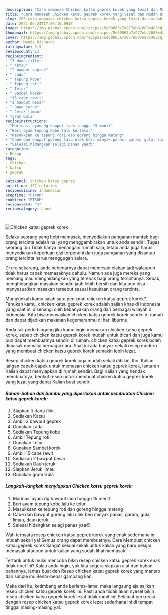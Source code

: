```yaml
---
description: "Cara memasak Chicken katsu geprek korek yang lezat dan Mudah Dibuat"
title: "Cara memasak Chicken katsu geprek korek yang lezat dan Mudah Dibuat"
slug: 265-cara-memasak-chicken-katsu-geprek-korek-yang-lezat-dan-mudah-dibuat
date: 2021-06-24T17:09:10.091Z
image: https://img-global.cpcdn.com/recipes/5e60863a7a977ebd/680x482cq70/chicken-katsu-geprek-korek-foto-resep-utama.jpg
thumbnail: https://img-global.cpcdn.com/recipes/5e60863a7a977ebd/680x482cq70/chicken-katsu-geprek-korek-foto-resep-utama.jpg
cover: https://img-global.cpcdn.com/recipes/5e60863a7a977ebd/680x482cq70/chicken-katsu-geprek-korek-foto-resep-utama.jpg
author: Maude Richards
ratingvalue: 3.9
reviewcount: 13
recipeingredient:
- "3 dada fillet"
- " Katsu"
- "2 bawput geprek"
- " Lada"
- " Tepung kobe"
- " Tepung roti"
- " Telur"
- " Sambel korek"
- "15 cabe rawit"
- "2 bawput besar"
- " Daun jeruk"
- " Jeruk limau"
- "gram Gula"
recipeinstructions:
- "Marinasi ayam dg bawput lada tunggu 15 menit"
- "Beri ayam tepung kobe lalu ke telur"
- "Masukksan ke tepung roti dan goreng hingga matang"
- "Cabe dan bawput goreng lalu ulek beri minyak panas, garam, gula, limau, daun jeruk"
- "Selesai hidangkan selagi panas yaa😍"
categories:
- Resep
tags:
- chicken
- katsu
- geprek

katakunci: chicken katsu geprek 
nutrition: 157 calories
recipecuisine: Indonesian
preptime: "PT40M"
cooktime: "PT36M"
recipeyield: "3"
recipecategory: Lunch

---
```



![Chicken katsu geprek korek](https://img-global.cpcdn.com/recipes/5e60863a7a977ebd/680x482cq70/chicken-katsu-geprek-korek-foto-resep-utama.jpg)

Selaku seorang yang hobi memasak, menyediakan panganan mantab bagi orang tercinta adalah hal yang menggembirakan untuk anda sendiri. Tugas seorang ibu Tidak hanya menangani rumah saja, tetapi anda juga harus menyediakan keperluan gizi terpenuhi dan juga panganan yang disantap orang tercinta harus menggugah selera.

Di era  sekarang, anda sebenarnya dapat memesan olahan jadi walaupun tidak harus capek memasaknya dahulu. Namun ada juga mereka yang memang mau menghidangkan yang terenak bagi orang tercintanya. Sebab, menghidangkan masakan sendiri jauh lebih bersih dan kita pun bisa menyesuaikan masakan tersebut sesuai kesukaan orang tercinta. 



Mungkinkah kamu salah satu penikmat chicken katsu geprek korek?. Tahukah kamu, chicken katsu geprek korek adalah sajian khas di Indonesia yang saat ini disenangi oleh kebanyakan orang dari berbagai wilayah di Indonesia. Kita bisa menyajikan chicken katsu geprek korek sendiri di rumah dan dapat dijadikan makanan kegemaranmu di hari liburmu.

Anda tak perlu bingung jika kamu ingin memakan chicken katsu geprek korek, sebab chicken katsu geprek korek mudah untuk dicari dan juga kamu pun dapat membuatnya sendiri di rumah. chicken katsu geprek korek boleh dimasak memalui berbagai cara. Saat ini ada banyak sekali resep modern yang membuat chicken katsu geprek korek semakin lebih lezat.

Resep chicken katsu geprek korek juga mudah sekali dibikin, lho. Kalian jangan capek-capek untuk memesan chicken katsu geprek korek, lantaran Kalian dapat menyiapkan di rumah sendiri. Bagi Kalian yang hendak membuatnya, berikut resep untuk membuat chicken katsu geprek korek yang lezat yang dapat Kalian buat sendiri.

<!--inarticleads1-->

##### Bahan-bahan dan bumbu yang diperlukan untuk pembuatan Chicken katsu geprek korek:

1. Siapkan 3 dada fillet
1. Sediakan  Katsu
1. Ambil 2 bawput geprek
1. Gunakan  Lada
1. Sediakan  Tepung kobe
1. Ambil  Tepung roti
1. Gunakan  Telur
1. Gunakan  Sambel korek
1. Ambil 15 cabe rawit
1. Sediakan 2 bawput besar
1. Sediakan  Daun jeruk
1. Siapkan  Jeruk limau
1. Gunakan gram Gula




<!--inarticleads2-->

##### Langkah-langkah menyiapkan Chicken katsu geprek korek:

1. Marinasi ayam dg bawput lada tunggu 15 menit
1. Beri ayam tepung kobe lalu ke telur
1. Masukksan ke tepung roti dan goreng hingga matang
1. Cabe dan bawput goreng lalu ulek beri minyak panas, garam, gula, limau, daun jeruk
1. Selesai hidangkan selagi panas yaa😍




Wah ternyata resep chicken katsu geprek korek yang enak sederhana ini mudah sekali ya! Semua orang dapat membuatnya. Cara Membuat chicken katsu geprek korek Sangat sesuai sekali untuk kalian yang baru belajar memasak ataupun untuk kalian yang sudah lihai memasak.

Tertarik untuk mulai mencoba bikin resep chicken katsu geprek korek enak tidak ribet ini? Kalau anda ingin, yuk kita segera siapkan alat dan bahan-bahannya, lantas buat deh Resep chicken katsu geprek korek yang mantab dan simple ini. Benar-benar gampang kan. 

Maka dari itu, ketimbang anda berlama-lama, maka langsung aja sajikan resep chicken katsu geprek korek ini. Pasti anda tiidak akan nyesel bikin resep chicken katsu geprek korek lezat tidak rumit ini! Selamat berkreasi dengan resep chicken katsu geprek korek lezat sederhana ini di tempat tinggal masing-masing,ya!.

